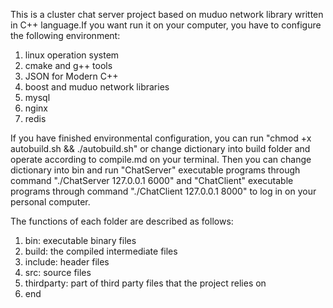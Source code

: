 This is a cluster chat server project based on muduo network library written in C++ language.If you want run it on your computer, you have to configure the following environment: 
1. linux operation system
2. cmake and g++ tools
3. JSON for Modern C++
4. boost and muduo network libraries
5. mysql
6. nginx
7. redis

If you have finished environmental configuration, you can run "chmod +x autobuild.sh && ./autobuild.sh" or change dictionary into build folder and operate according to compile.md on your terminal. Then you can change dictionary into bin and run "ChatServer" executable programs through command "./ChatServer 127.0.0.1 6000" and "ChatClient" executable programs through command "./ChatClient 127.0.0.1 8000" to log in on your personal computer.

The functions of each folder are described as follows:
1. bin: executable binary files
2. build: the compiled intermediate files
3. include: header files
4. src: source files
5. thirdparty: part of third party files that the project relies on
6. end